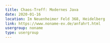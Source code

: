 ```yaml
---
title: Chaos-Treff: Modernes Java
date: 2020-01-16
location: Im Neuenheimer Feld 368, Heidelberg
link: https://www.noname-ev.de/anfahrt.html
usergroup: noname
type: usergroup
---
```

